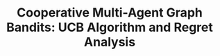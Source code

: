 ---
title: "Cooperative Multi-Agent Graph Bandits: UCB Algorithm and Regret Analysis"
authors: "Phevos Paschalidis, Aryan Naveen, Runyu Zhang, and Na Li"
venue: "IEEE Transactions on Automatic Control"
year: "2024"
status: "journal"
arxiv: "https://arxiv.org/abs/2401.10383"
official_link: 
doi: ""
volume: "N/A"
number: "N/A"
pages: ""
publisher: ""
month: ""
address: ""
type: "journal"
school: "Harvard University"
awards: ""
notes: ""
include_on_website: true
image: "Multi-UCB.gif"
links_to_code: "https://github.com/Aryan-Naveen/TB-MultiG-UCB"
links_to_video: "https://youtu.be/Uo7bl4BMW4E"
links_to_website: ""
collection: publications
permalink: /publication/2024-tac-lina
---